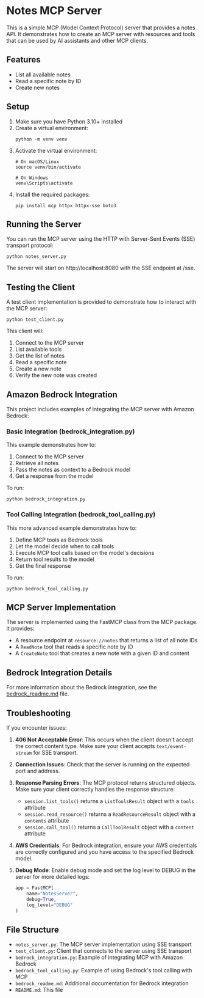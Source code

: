 # Notes MCP Server

This is a simple MCP (Model Context Protocol) server that provides a notes API. It demonstrates how to create an MCP server with resources and tools that can be used by AI assistants and other MCP clients.

## Features

- List all available notes
- Read a specific note by ID
- Create new notes

## Setup

1. Make sure you have Python 3.10+ installed
2. Create a virtual environment:
   ```
   python -m venv venv
   ```
3. Activate the virtual environment:
   ```
   # On macOS/Linux
   source venv/bin/activate
   
   # On Windows
   venv\Scripts\activate
   ```
4. Install the required packages:
   ```
   pip install mcp httpx httpx-sse boto3
   ```

## Running the Server

You can run the MCP server using the HTTP with Server-Sent Events (SSE) transport protocol:

```
python notes_server.py
```

The server will start on http://localhost:8080 with the SSE endpoint at /sse.

## Testing the Client

A test client implementation is provided to demonstrate how to interact with the MCP server:

```
python test_client.py
```

This client will:
1. Connect to the MCP server
2. List available tools
3. Get the list of notes
4. Read a specific note
5. Create a new note
6. Verify the new note was created

## Amazon Bedrock Integration

This project includes examples of integrating the MCP server with Amazon Bedrock:

### Basic Integration (bedrock_integration.py)

This example demonstrates how to:
1. Connect to the MCP server
2. Retrieve all notes
3. Pass the notes as context to a Bedrock model
4. Get a response from the model

To run:
```
python bedrock_integration.py
```

### Tool Calling Integration (bedrock_tool_calling.py)

This more advanced example demonstrates how to:
1. Define MCP tools as Bedrock tools
2. Let the model decide when to call tools
3. Execute MCP tool calls based on the model's decisions
4. Return tool results to the model
5. Get the final response

To run:
```
python bedrock_tool_calling.py
```

## MCP Server Implementation

The server is implemented using the FastMCP class from the MCP package. It provides:

- A resource endpoint at `resource://notes` that returns a list of all note IDs
- A `ReadNote` tool that reads a specific note by ID
- A `CreateNote` tool that creates a new note with a given ID and content

## Bedrock Integration Details

For more information about the Bedrock integration, see the [bedrock_readme.md](bedrock_readme.md) file.

## Troubleshooting

If you encounter issues:

1. **406 Not Acceptable Error**: This occurs when the client doesn't accept the correct content type. Make sure your client accepts `text/event-stream` for SSE transport.

2. **Connection Issues**: Check that the server is running on the expected port and address.

3. **Response Parsing Errors**: The MCP protocol returns structured objects. Make sure your client correctly handles the response structure:
   - `session.list_tools()` returns a `ListToolsResult` object with a `tools` attribute
   - `session.read_resource()` returns a `ReadResourceResult` object with a `contents` attribute
   - `session.call_tool()` returns a `CallToolResult` object with a `content` attribute

4. **AWS Credentials**: For Bedrock integration, ensure your AWS credentials are correctly configured and you have access to the specified Bedrock model.

5. **Debug Mode**: Enable debug mode and set the log level to DEBUG in the server for more detailed logs:
   ```python
   app = FastMCP(
       name="NotesServer",
       debug=True,
       log_level="DEBUG"
   )
   ```

## File Structure

- `notes_server.py`: The MCP server implementation using SSE transport
- `test_client.py`: Client that connects to the server using SSE transport
- `bedrock_integration.py`: Example of integrating MCP with Amazon Bedrock
- `bedrock_tool_calling.py`: Example of using Bedrock's tool calling with MCP
- `bedrock_readme.md`: Additional documentation for Bedrock integration
- `README.md`: This file

